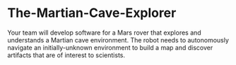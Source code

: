 # The-Martian-Cave-Explorer
Your team will develop software for a Mars rover that explores and understands a Martian cave environment. The robot needs to autonomously navigate an initially-unknown environment to build a map and discover artifacts that are of interest to scientists. 
